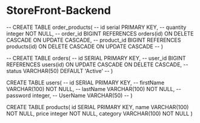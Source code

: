 # StoreFront-Backend


-- CREATE TABLE order_products(
--     id serial PRIMARY KEY, 
--     quantity integer NOT NULL, 
--     order_id BIGINT REFERENCES orders(id) ON DELETE CASCADE ON UPDATE CASCADE,
--     product_id BIGINT REFERENCES products(id) ON DELETE CASCADE ON UPDATE CASCADE
-- )

-- CREATE TABLE orders(
--  id SERIAL PRIMARY KEY,
--  user_id BIGINT REFERENCES users(id) ON UPDATE CASCADE ON DELETE CASCADE,
--  status VARCHAR(50) DEFAULT 'Active'
-- )

CREATE TABLE users(
--  id SERIAL PRIMARY KEY,
--  firstName VARCHAR(100) NOT NULL,
--  lastName VARCHAR(100) NOT NULL,
--  password integer,
--  UserName VARCHAR(50)
-- )

CREATE TABLE products(
 id SERIAL PRIMARY KEY,
 name VARCHAR(100) NOT NULL,
 price integer NOT NULL,
 category VARCHAR(100) NOT NULL
)

 